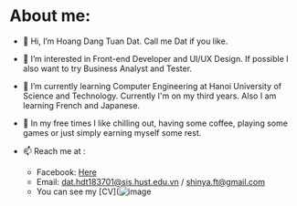 # About me:
- 👋 Hi, I’m Hoang Dang Tuan Dat. Call me Dat if you like.
- 👀 I’m interested in Front-end Developer and UI/UX Design. If possible I also want to try Business Analyst and Tester.
- 🌱 I’m currently learning Computer Engineering at Hanoi University of Science and Technology. Currently I'm on my third years.
Also I am learning French and Japanese.
- 💞️ In my free times I like chilling out, having some coffee, playing some games or just simply earning myself some rest.
- 📫 Reach me at : 

   + Facebook: [Here](https://www.facebook.com/shinya.Ft/)
   + Email: dat.hdt183701@sis.hust.edu.vn / shinya.ft@gmail.com
   + You can see my [CV](![image](https://user-images.githubusercontent.com/69025561/130340834-85e9566a-fa0a-4b54-9cbc-3a242b856908.png)

   


